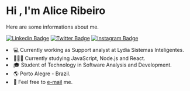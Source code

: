 <h1> Hi , I'm Alice Ribeiro </h1>
<p dir="auto">Here are some informations about me.</p>
<p dir="auto"><a href="https://www.linkedin.com/in/aliceribeeiro" rel="nofollow"><img src="https://camo.githubusercontent.com/ad8640ee680de03a27f1c7337d60c5b88da218488403b544c583799a91da05df/68747470733a2f2f696d672e736869656c64732e696f2f62616467652f2d4c696e6b6564496e2d626c75653f7374796c653d666c6174266c6f676f3d4c696e6b6564496e266c6f676f436f6c6f723d7768697465" alt="Linkedin Badge" data-canonical-src="https://img.shields.io/badge/-LinkedIn-blue?style=flat&amp;logo=LinkedIn&amp;logoColor=white" style="max-width: 100%;"></a>
<a href="https://twitter.com/aliicezzz" rel="nofollow"><img src="https://camo.githubusercontent.com/5d752c5e0e758cd5826697fe7b1475daf8b9cd045d9b61d66b0c1e22b249ac26/68747470733a2f2f696d672e736869656c64732e696f2f62616467652f2d547769747465722d3163613066313f7374796c653d666c6174266c6f676f3d54776974746572266c6f676f436f6c6f723d7768697465" alt="Twitter Badge" data-canonical-src="https://img.shields.io/badge/-Twitter-1ca0f1?style=flat&amp;logo=Twitter&amp;logoColor=white" style="max-width: 100%;"></a>
<a href="https://www.instagram.com/aliicezzz" rel="nofollow"><img src="https://camo.githubusercontent.com/ea84710c391d41ba0b255e3cc3f7a1f46629aac714090356c99823cde9117662/68747470733a2f2f696d672e736869656c64732e696f2f62616467652f2d496e7374616772616d2d4331333538343f7374796c653d666c6174266c6f676f3d496e7374616772616d266c6f676f436f6c6f723d7768697465" alt="Instagram Badge" data-canonical-src="https://img.shields.io/badge/-Instagram-C13584?style=flat&amp;logo=Instagram&amp;logoColor=white" style="max-width: 100%;"></a>
<a target="_blank" rel="noopener noreferrer nofollow" 
<ul dir="auto">
<li><g-emoji class="g-emoji" alias="computer" fallback-src="https://github.githubassets.com/images/icons/emoji/unicode/1f4bb.png">💻</g-emoji> Currently working as Support analyst at Lydia Sistemas Inteligentes.</li>
<li>🧙🏻‍♂️ Currently studying JavaScript, Node.js and React.</li>
<li><g-emoji class="g-emoji" alias="mortar_board" fallback-src="https://github.githubassets.com/images/icons/emoji/unicode/1f393.png">🎓</g-emoji> Student of Technology in Software Analysis and Development.</li>
<li><g-emoji class="g-emoji" alias="earth_americas" fallback-src="https://github.githubassets.com/images/icons/emoji/unicode/1f30e.png">🌎</g-emoji> Porto Alegre - Brazil.</li>
<li><g-emoji class="g-emoji" alias="envelope_with_arrow" fallback-src="https://github.githubassets.com/images/icons/emoji/unicode/1f4e9.png">📩</g-emoji> Feel free to <a href="mailto:aliceribeiro.work@gmail.com">e-mail</a> me.</li>
</ul>
